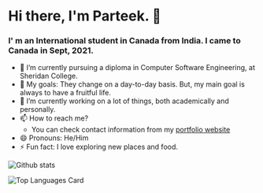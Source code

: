 # Hi there, I'm Parteek. 👋
### I' m an International student in Canada from India. I came to Canada in Sept, 2021.

- 🌱 I’m currently pursuing a diploma in Computer Software Engineering, at Sheridan College.
- 🥅 My goals: They change on a day-to-day basis. But, my main goal is always to have a fruitful life.
- 🔭 I’m currently working on a lot of things, both academically and personally.
- 📫 How to reach me?
  - You can check contact information from my [portfolio website](https://parteek-portfolio.netlify.app/homepage)
- 😄 Pronouns: He/Him
- ⚡ Fun fact: I love exploring new places and food.

<!-- Github Stats -->
![Github stats](https://github-readme-stats.vercel.app/api?username=P4RT33K&theme=github_dark&show_icons=true&count_private=true)

<!-- Top languages -->
![Top Languages Card](https://github-readme-stats.vercel.app/api/top-langs/?username=P4RT33K&layout=compact)
<!-- - 👯 I’m looking to collaborate on ... -->
<!-- - 🤔 I’m looking for help with ... -->
<!-- - 💬 Ask me about ... -->
